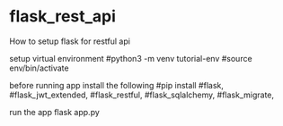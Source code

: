 # flask_rest_api
How to setup flask for restful api

setup virtual environment
#python3 -m venv tutorial-env
#source env/bin/activate


before running app
install the following 
#pip install
#flask,
#flask_jwt_extended,
#flask_restful,
#flask_sqlalchemy,
#flask_migrate,

run the app
flask app.py
